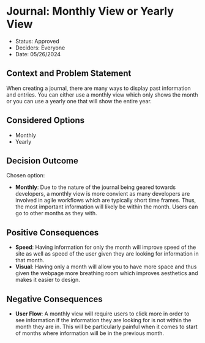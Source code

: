# Journal: Monthly View or Yearly View

* Status: Approved
* Deciders: Everyone
* Date: 05/26/2024

## Context and Problem Statement

When creating a journal, there are many ways to display past information and entries. You can either use a monthly view which only shows the month or you can use a yearly one that will show the entire year.

## Considered Options

* Monthly
* Yearly

## Decision Outcome

Chosen option: 
* __Monthly__: Due to the nature of the journal being geared towards developers, a monthly view is more convient as many developers are involved in agile workflows which are typically short time frames. Thus, the most important information will likely be within the month. Users can go to other months as they with.

## Positive Consequences

* __Speed__: Having information for only the month will improve speed of the site as well as speed of the user given they are looking for information in that month.
* __Visual__: Having only a month will allow you to have more space and thus given the webpage more breathing room which improves aesthetics and makes it easier to design.

## Negative Consequences

* __User Flow__: A monthly view will require users to click more in order to see information if the information they are looking for is not within the month they are in. This will be particularly painful when it comes to start of months where information will be in the previous month.
